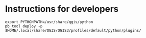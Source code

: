 # Instructions for developers

```
export PYTHONPATH=/usr/share/qgis/python
pb_tool deploy -p $HOME/.local/share/QGIS/QGIS3/profiles/default/python/plugins/
```
